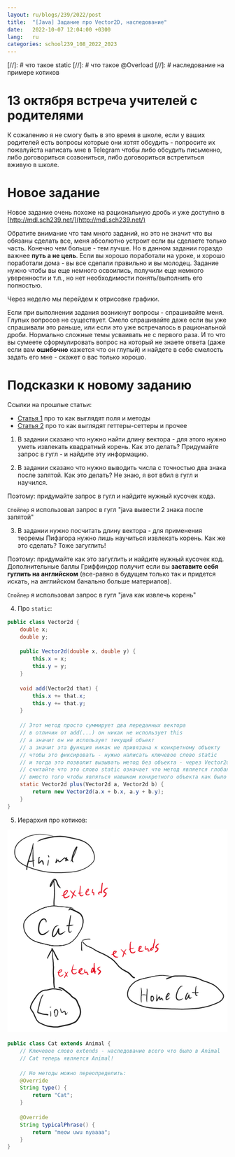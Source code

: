 ```yaml
---
layout: ru/blogs/239/2022/post
title:  "[Java] Задание про Vector2D, наследование"
date:   2022-10-07 12:04:00 +0300
lang:   ru
categories: school239_108_2022_2023
---
```


[//]: # что такое static
[//]: # что такое @Overload
[//]: # наследование на примере котиков

**13 октября встреча учителей с родителями**
====

К сожалению я не смогу быть в это время в школе, если у ваших родителей есть вопросы которые они хотят обсудить - попросите
их пожалуйста написать мне в Telegram чтобы либо обсудить письменно, либо договориться созвониться, либо договориться встретиться вживую в школе.

**Новое задание**
====

Новое задание очень похоже на рациональную дробь и уже доступно в [http://mdl.sch239.net/](http://mdl.sch239.net/)

Обратите внимание что там много заданий, но это не значит что вы обязаны сделать все, меня абсолютно устроит если вы сделаете только часть.
Конечно чем больше - тем лучше. Но в данном задании гораздо важнее **путь а не цель**. Если вы хорошо поработали на уроке, и хорошо поработали дома - вы все сделали правильно и вы молодец.
Задание нужно чтобы вы еще немного освоились, получили еще немного уверенности и т.п., но нет необходимости понять/выполнить его полностью.

Через неделю мы перейдем к отрисовке графики.

Если при выполнении задания возникнут вопросы - спрашивайте меня. Глупых вопросов не существует. Смело спрашивайте даже если вы уже спрашивали это раньше, 
или если это уже встречалось в рациональной дроби. Нормально сложные темы усваивать не с первого раза. И то что вы сумеете 
сформулировать вопрос на который не знаете ответа (даже если вам **ошибочно** кажется что он глупый) и найдете в себе 
смелость задать его мне - скажет о вас только хорошо.

**Подсказки к новому заданию**
====

Ссылки на прошлые статьи:

- [Статья 1](/blogs/239/2022/school239_108_2022_2023/2022/09/23/class-methods1.html) про то как выглядят поля и методы
- [Статья 2](/blogs/239/2023/school239_108_2023_2024/2023/09/26/getters-setters-tostring.html) про то как выглядят геттеры-сеттеры и прочее

1) В задании сказано что нужно найти длину вектора - для этого нужно уметь извлекать квадратный корень. Как это делать? Придумайте запрос в гугл - и найдите эту информацию.

2) В задании сказано что нужно выводить числа с точностью два знака после запятой. Как это делать? Не знаю, я вот вбил в гугл и научился.

Поэтому: придумайте запрос в гугл и найдите нужный кусочек кода.

```Спойлер``` я использовал запрос в гугл "java вывести 2 знака после запятой"

3) В задании нужно посчитать длину вектора - для применения теоремы Пифагора нужно лишь научиться извлекать корень. Как же это сделать? Тоже загуглить!

Поэтому: придумайте как это загуглить и найдите нужный кусочек код. Дополнительные баллы Гриффиндор получит если вы **заставите себя гуглить на английском** (все-равно в будущем только так и придется искать, на английском банально больше материалов).

```Спойлер``` я использовал запрос в гугл "java как извлечь корень"

4) Про ```static```:

```java
public class Vector2d {
    double x;
    double y;

    public Vector2d(double x, double y) {
        this.x = x;
        this.y = y;
    }

    void add(Vector2d that) {
        this.x += that.x;
        this.y += that.y;
    }

    // Этот метод просто суммирует два переданных вектора
    // в отличии от add(...) он никак не использует this
    // а значит он не использует текущий объект
    // а значит эта функция никак не привязана к конкретному объекту
    // чтобы это фиксировать - нужно написать ключевое слово static
    // и тогда это позволит вызывать метод без объекта - через Vector2d.plus(a, b)
    // считайте что это слово static означает что метод является глобальным,
    // вместо того чтобы являться навыком конкретного объекта как было до сих пор
    static Vector2d plus(Vector2d a, Vector2d b) {
        return new Vector2d(a.x + b.x, a.y + b.y);
    }
}
```

5) Иерархия про котиков:

![cat extends animal](/static/2022/10/extends_cat.png)

```java
public class Cat extends Animal {
    // Ключевое слово extends - наследование всего что было в Animal
    // Cat теперь является Animal!

    // Но методы можно переопределить:
    @Override
    String type() {
        return "Cat";
    }

    @Override
    String typicalPhrase() {
        return "meow uwu nyaaaa";
    }
}
```
